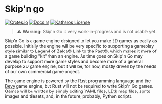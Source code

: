 # Skip'n go

[![Crates.io](https://img.shields.io/crates/v/skipngo.svg)](https://crates.io/crates/skipngo)
[![Docs.rs](https://docs.rs/skipngo/badge.svg)](https://docs.rs/skipngo)
[![Katharos License](https://img.shields.io/badge/License-Katharos-blue)](https://github.com/katharostech/katharos-license)

> ⚠️ **Warning:** Skip'n Go is very work-in-progress and is not usable yet.

Skip'n Go is a game engine designed to let you make 2D games as easily as possible. Initially the engine will be very specific to supporting a gameplay style similar to Legend of Zelda© Link to the Past©, which makes it more of a game building "kit" than an engine. As time goes on Skip'n Go may develop to support more game styles and become more of a general purpose 2D game engine, but it will be, for now, mostly driven by the needs of our own commercial game project.

The game engine is powered by the Rust programming language and the [Bevy] game engine, but Rust will not be required to write Skip'n Go games. Games will be written by simply editing YAML files, [LDtk] map files, sprite images and tilesets, and, in the future, probably, Python scripts.

[Bevy]: https://bevyengine.org
[LDtk]: https://ldtk.io
